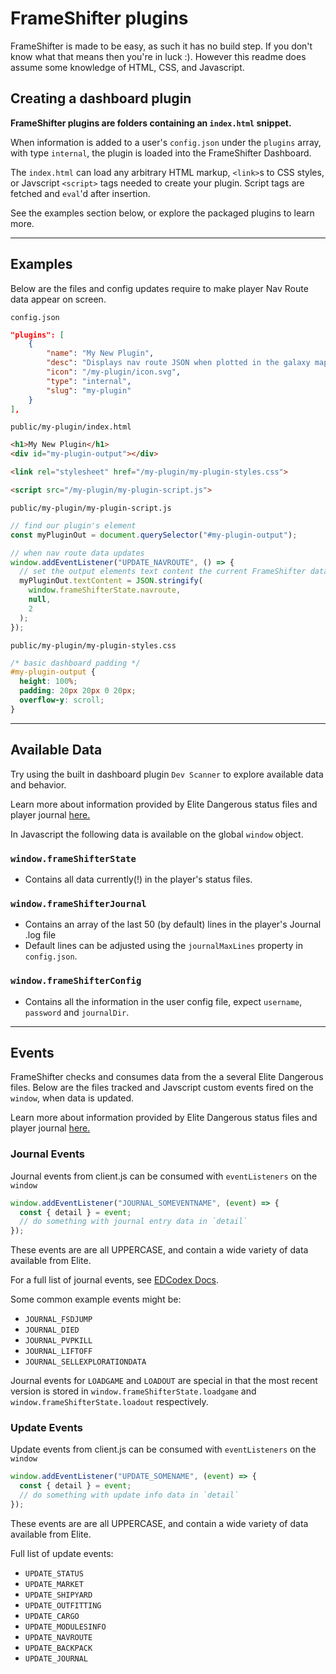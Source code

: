 # FrameShifter plugins

FrameShifter is made to be easy, as such it has no build step. If you don't know what that means then you're in luck :). However this readme does assume some knowledge of HTML, CSS, and Javascript.

## Creating a dashboard plugin

**FrameShifter plugins are folders containing an `index.html` snippet.**

When information is added to a user's `config.json` under the `plugins` array, with type `internal`, the plugin is loaded into the FrameShifter Dashboard.

The `index.html` can load any arbitrary HTML markup, `<link>`s to CSS styles, or Javscript `<script>` tags needed to create your plugin.
Script tags are fetched and `eval`'d after insertion.

See the examples section below, or explore the packaged plugins to learn more.

---

## Examples

Below are the files and config updates require to make player Nav Route data appear on screen.

`config.json`

```json
"plugins": [
    {
        "name": "My New Plugin",
        "desc": "Displays nav route JSON when plotted in the galaxy map.",
        "icon": "/my-plugin/icon.svg",
        "type": "internal",
        "slug": "my-plugin"
    }
],
```

`public/my-plugin/index.html`

```html
<h1>My New Plugin</h1>
<div id="my-plugin-output"></div>

<link rel="stylesheet" href="/my-plugin/my-plugin-styles.css">

<script src="/my-plugin/my-plugin-script.js">
```

`public/my-plugin/my-plugin-script.js`

```js
// find our plugin's element
const myPluginOut = document.querySelector("#my-plugin-output");

// when nav route data updates
window.addEventListener("UPDATE_NAVROUTE", () => {
  // set the output elements text content the current FrameShifter data.
  myPluginOut.textContent = JSON.stringify(
    window.frameShifterState.navroute,
    null,
    2
  );
});
```

`public/my-plugin/my-plugin-styles.css`

```css
/* basic dashboard padding */
#my-plugin-output {
  height: 100%;
  padding: 20px 20px 0 20px;
  overflow-y: scroll;
}
```

---

## Available Data

Try using the built in dashboard plugin `Dev Scanner` to explore available data and behavior.

Learn more about information provided by Elite Dangerous status files and player journal [here.](https://elite-journal.readthedocs.io/en/latest/Status%20File/)

In Javascript the following data is available on the global `window` object.

### `window.frameShifterState`

- Contains all data currently(!) in the player's status files.

### `window.frameShifterJournal`

- Contains an array of the last 50 (by default) lines in the player's Journal .log file
- Default lines can be adjusted using the `journalMaxLines` property in `config.json`.

### `window.frameShifterConfig`

- Contains all the information in the user config file, expect `username`, `password` and `journalDir`.

---

## Events

FrameShifter checks and consumes data from the a several Elite Dangerous files. Below are the files tracked and Javscript custom events fired on the `window`, when data is updated.

Learn more about information provided by Elite Dangerous status files and player journal [here.](https://elite-journal.readthedocs.io/en/latest/Status%20File/)

### Journal Events

Journal events from client.js can be consumed with `eventListeners` on the `window`

```js
window.addEventListener("JOURNAL_SOMEVENTNAME", (event) => {
  const { detail } = event;
  // do something with journal entry data in `detail`
});
```

These events are are all UPPERCASE, and contain a wide variety of data available from Elite.

For a full list of journal events, see [EDCodex Docs](http://edcodex.info/?m=doc).

Some common example events might be:

- `JOURNAL_FSDJUMP`
- `JOURNAL_DIED`
- `JOURNAL_PVPKILL`
- `JOURNAL_LIFTOFF`
- `JOURNAL_SELLEXPLORATIONDATA`

Journal events for `LOADGAME` and `LOADOUT` are special in that the most recent version is stored in `window.frameShifterState.loadgame` and `window.frameShifterState.loadout` respectively.

### Update Events

Update events from client.js can be consumed with `eventListeners` on the `window`

```js
window.addEventListener("UPDATE_SOMENAME", (event) => {
  const { detail } = event;
  // do something with update info data in `detail`
});
```

These events are are all UPPERCASE, and contain a wide variety of data available from Elite.

Full list of update events:

- `UPDATE_STATUS`
- `UPDATE_MARKET`
- `UPDATE_SHIPYARD`
- `UPDATE_OUTFITTING`
- `UPDATE_CARGO`
- `UPDATE_MODULESINFO`
- `UPDATE_NAVROUTE`
- `UPDATE_BACKPACK`
- `UPDATE_JOURNAL`
